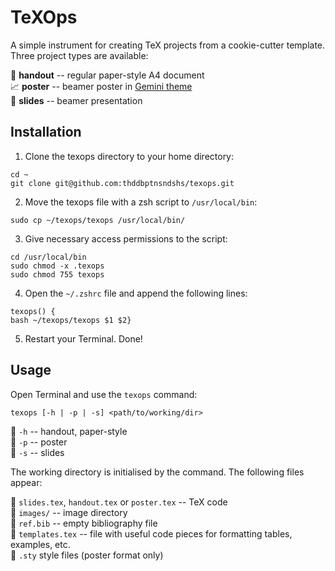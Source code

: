 # TeXOps 

A simple instrument for creating TeX projects from a cookie-cutter template. Three project types are available:

:page_facing_up: **handout** -- regular paper-style A4 document<br>
:chart_with_upwards_trend: **poster** -- beamer poster in <a href="https://github.com/anishathalye/gemini">Gemini theme</a><br>
:name_badge: **slides** -- beamer presentation<br>

## Installation

1. Clone the texops directory to your home directory:

`cd ~`<br>
`git clone git@github.com:thddbptnsndshs/texops.git`<br>

2. Move the texops file with a zsh script to `/usr/local/bin`:

`sudo cp ~/texops/texops /usr/local/bin/`<br>

3. Give necessary access permissions to the script:

`cd /usr/local/bin` <br>
`sudo chmod -x .texops`<br>
`sudo chmod 755 texops`<br>

4. Open the `~/.zshrc` file and append the following lines:

`texops() {`<br>
   `bash ~/texops/texops $1 $2}`<br>

5. Restart your Terminal. Done!

## Usage

Open Terminal and use the `texops` command:

`texops [-h | -p | -s] <path/to/working/dir>`

:pushpin: `-h` -- handout, paper-style<br>
:pushpin: `-p` -- poster<br>
:pushpin: `-s` -- slides<br>

The working directory is initialised by the command. The following files appear:

:paperclip: `slides.tex`, `handout.tex` or `poster.tex` -- TeX code<br>
:paperclip: `images/` -- image directory<br>
:paperclip: `ref.bib` -- empty bibliography file<br>
:paperclip: `templates.tex` -- file with useful code pieces for formatting tables, examples, etc.<br>
:paperclip: `.sty` style files (poster format only)<br>
